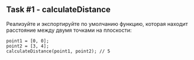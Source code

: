 ## Task #1 - calculateDistance

Реализуйте и экспортируйте по умолчанию функцию, которая находит расстояние между двумя точками на плоскости:

```
point1 = [0, 0];
point2 = [3, 4];
calculateDistance(point1, point2); // 5
```
